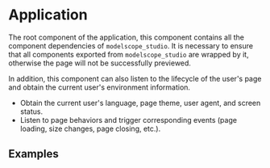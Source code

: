 # Application

The root component of the application, this component contains all the component dependencies of `modelscope_studio`. It is necessary to ensure that all components exported from `modelscope_studio` are wrapped by it, otherwise the page will not be successfully previewed.

In addition, this component can also listen to the lifecycle of the user's page and obtain the current user's environment information.

- Obtain the current user's language, page theme, user agent, and screen status.
- Listen to page behaviors and trigger corresponding events (page loading, size changes, page closing, etc.).

## Examples

<demo name="basic"></demo>

<demo name="language_adaptation" title="Automatically adapt to user language environment"></demo>

<demo name="theme_adaptation" title="Return different weighted content based on user interface theme"></demo>
